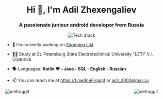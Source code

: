 <h1 align="center">Hi 👋, I'm Adil Zhexengaliev</h1>
<h3 align="center">A passionate juniour android developer from Russia</h3>

<p align="center"><img src="https://skillicons.dev/icons?i=kotlin,idea,java,git,github,firebase,android&perline=16" alt="Tech Stack" /> </p>

- 🔭 I’m currently working on [Shopping List](https://github.com/IceFroggit/ShoppingList)

- 👨‍💻 Study at St. Petersburg State Electrotechnical University "LETI" V.I. Ulyanova 

- 🗣 Languages: **Kotlin ❤️ - Java - SQL - English - Russian**

- 📫 You can reach me at https://t.me/IceFroggit or adil_2002@mail.ru

<p><img align="right" src="https://github-readme-stats.vercel.app/api?username=icefroggit&show_icons=true&locale=en" alt="icefroggit" /></p>

<p><img align="left" src="https://github-readme-streak-stats.herokuapp.com/?user=icefroggit&" alt="icefroggit" /></p>
